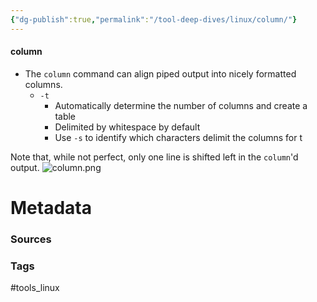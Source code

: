 ```yaml
---
{"dg-publish":true,"permalink":"/tool-deep-dives/linux/column/"}
---
```


#### column
- The `column` command can align piped output into nicely formatted columns.
	- `-t`
		- Automatically determine the number of columns and create a table
		- Delimited by whitespace by default
		- Use `-s` to identify which characters delimit the columns for t


Note that, while not perfect, only one line is shifted left in the `column`'d output.
![column.png](/img/user/Attachments/column.png)




# Metadata

### Sources

### Tags
#tools_linux 